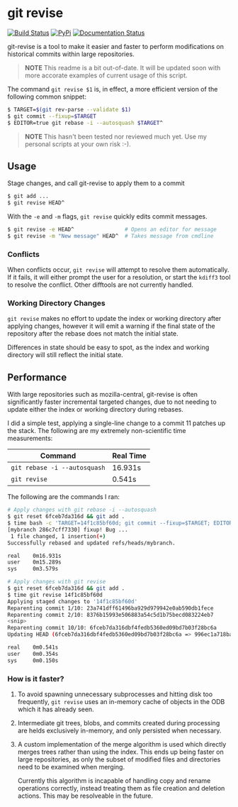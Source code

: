 # git revise
[![Build Status](https://travis-ci.org/mystor/git-revise.svg?branch=master)](https://travis-ci.org/mystor/git-revise)
[![PyPi](https://img.shields.io/pypi/v/git-revise.svg)](https://pypi.org/project/git-revise)
[![Documentation Status](https://readthedocs.org/projects/git-revise/badge/?version=latest)](https://git-revise.readthedocs.io/en/latest/?badge=latest)

git-revise is a tool to make it easier and faster to perform modifications on
historical commits within large repositories.

> **NOTE** This readme is a bit out-of-date. It will be updated soon with
> more accorate examples of current usage of this script.

The command `git revise $1` is, in effect, a more efficient version of the
following common snippet:

```bash
$ TARGET=$(git rev-parse --validate $1)
$ git commit --fixup=$TARGET
$ EDITOR=true git rebase -i --autosquash $TARGET^
```

> **NOTE** This hasn't been tested nor reviewed much yet. Use my personal
> scripts at your own risk :-).

## Usage

Stage changes, and call git-revise to apply them to a commit

```bash
$ git add ...
$ git revise HEAD^
```

With the `-e` and `-m` flags, `git revise` quickly edits commit messages.

```bash
$ git revise -e HEAD^                # Opens an editor for message
$ git revise -m "New message" HEAD^  # Takes message from cmdline
```

### Conflicts

When conflicts occur, `git revise` will attempt to resolve them
automatically. If it fails, it will either prompt the user for a resolution,
or start the `kdiff3` tool to resolve the conflict. Other difftools are not
currently handled.

### Working Directory Changes

`git revise` makes no effort to update the index or working directory after
applying changes, however it will emit a warning if the final state of the
repository after the rebase does not match the initial state.

Differences in state should be easy to spot, as the index and working
directory will still reflect the initial state.

## Performance

With large repositories such as mozilla-central, git-revise is often
significantly faster incremental targeted changes, due to not needing to
update either the index or working directory during rebases.

I did a simple test, applying a single-line change to a commit 11 patches up
the stack. The following are my extremely non-scientific time measurements:

| Command                      | Real Time |
| ---------------------------- | --------- |
| `git rebase -i --autosquash` | 16.931s   |
| `git revise`                 | 0.541s    |

The following are the commands I ran:

```bash
# Apply changes with git rebase -i --autosquash
$ git reset 6fceb7da316d && git add .
$ time bash -c 'TARGET=14f1c85bf60d; git commit --fixup=$TARGET; EDITOR=true git rebase -i --autosquash $TARGET~'
[mybranch 286c7cff7330] fixup! Bug ...
 1 file changed, 1 insertion(+)
Successfully rebased and updated refs/heads/mybranch.

real    0m16.931s
user    0m15.289s
sys     0m3.579s

# Apply changes with git revise
$ git reset 6fceb7da316d && git add .
$ time git revise 14f1c85bf60d
Applying staged changes to '14f1c85bf60d'
Reparenting commit 1/10: 23a741dff61496ba929d979942e0ab590db1fece
Reparenting commit 2/10: 8376b15993e506883a54c5d1b75becd083224eb7
<snip>
Reparenting commit 10/10: 6fceb7da316dbf4fedb5360ed09bd7b03f28bc6a
Updating HEAD (6fceb7da316dbf4fedb5360ed09bd7b03f28bc6a => 996ec1a718bad36edab0e7c1129d698d29cdcdfc)

real    0m0.541s
user    0m0.354s
sys     0m0.150s
```

### How is it faster?

1. To avoid spawning unnecessary subprocesses and hitting disk too
   frequently, `git revise` uses an in-memory cache of objects in the ODB
   which it has already seen.

2. Intermediate git trees, blobs, and commits created during processing are
   helds exclusively in-memory, and only persisted when necessary.

3. A custom implementation of the merge algorithm is used which directly
   merges trees rather than using the index. This ends up being faster on
   large repositories, as only the subset of modified files and directories
   need to be examined when merging.

   Currently this algorithm is incapable of handling copy and rename
   operations correctly, instead treating them as file creation and deletion
   actions. This may be resolveable in the future.

